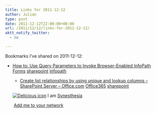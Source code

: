 ```yaml
---
title: Links for 2011-12-12
author: Julian
type: post
date: 2011-12-12T22:00:00+00:00
url: /2011/12/12/links-for-2011-12-12/
aktt_notify_twitter:
  - no

---
```

Bookmarks I&#8217;ve shared on 2011-12-12:

  * [How to: Use Query Parameters to Invoke Browser-Enabled InfoPath Forms][1] 
    [sharepoint][2] [infopath][3] </li> 
    
      * [Create list relationships by using unique and lookup columns &#8211; SharePoint Server &#8211; Office.com][4] 
        [Office365][5] [sharepoint][2] </li> </ul> 
        
        <p class="deliciouslink">
          <a href="http://del.icio.us/synesthesia" title="See all my bookmarks on del.icio.us"><img src="https://www.synesthesia.co.uk/images/deliciousicon.jpg" alt="Delicious icon" /></a>&nbsp;I am <a href="http://del.icio.us/synesthesia" title="See all my bookmarks on del.icio.us">Synesthesia</a>
        </p>
        
        <p class="deliciouslink">
          <a href="http://del.icio.us/network?add=synesthesia" title="Add me to your del.icio.us network"><img src="https://www.synesthesia.co.uk/images/add.gif" alt="" /></a>&nbsp;<a href="http://del.icio.us/network?add=synesthesia" title="Add me to your del.icio.us network">Add me to your network</a>
        </p>

 [1]: http://msdn.microsoft.com/en-us/library/ms772417.aspx
 [2]: http://www.delicious.com/synesthesia/sharepoint
 [3]: http://www.delicious.com/synesthesia/infopath
 [4]: http://office.microsoft.com/en-us/sharepoint-server-help/create-list-relationships-by-using-unique-and-lookup-columns-HA101729901.aspx
 [5]: http://www.delicious.com/synesthesia/Office365